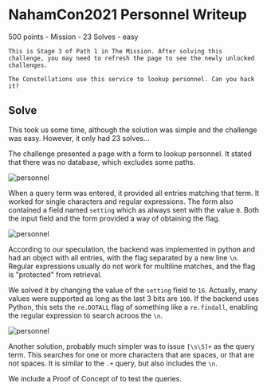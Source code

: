
# NahamCon2021 Personnel Writeup

500 points - Mission - 23 Solves - easy

```
This is Stage 3 of Path 1 in The Mission. After solving this challenge, you may need to refresh the page to see the newly unlocked challenges.

The Constellations use this service to lookup personnel. Can you hack it?

```


## Solve

This took us some time, although the solution was simple and the challenge was easy. However, it only had 23 solves...

The challenge presented a page with a form to lookup personnel. It stated that there was no database, which excludes some paths.

![personnel](https://github.com/uac-ctf/nahamcon2021/raw/main/personnel/personnel.png)

When a query term was entered, it provided all entries matching that term. It worked for single characters and regular expressions.
The form also contained a field named ```setting``` which as always sent with the value ```0```.
Both the input field and the form provided a way of obtaining the flag.

![personnel](https://github.com/uac-ctf/nahamcon2021/raw/main/personnel/personnel-query.png)

According to our speculation, the backend was implemented in python and had an object with all entries, with the flag separated by a new line ```\n```. 
Regular expressions usually do not work for multiline matches, and the flag is "protected" from retrieval.

We solved it by changing the value of the ```setting``` field to ```16```. Actually, many values were supported as long as the last 3 bits are ```100```.
If the backend uses Python, this sets the ```re.DOTALL``` flag of something like a ```re.findall```, enabling the regular expression to search acroos the ```\n```.

![personnel](https://github.com/uac-ctf/nahamcon2021/raw/main/personnel/personnel-solved.png)

Another solution, probably much simpler was to issue ```[\s\S]+``` as the query term. This searches for one or more characters that are spaces, or that are not spaces.
It is similar to the ```.+``` query, but also includes the ```\n```.

We include a Proof of Concept of to test the queries.
